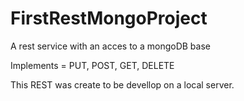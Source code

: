 # FirstRestMongoProject

A rest service with an acces to a mongoDB base

Implements = PUT, POST, GET, DELETE

This REST was create to be devellop on a local server.


